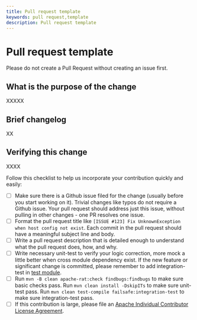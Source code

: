 ```yaml
---
title: Pull request template
keywords: pull request,template
description: Pull request template
---
```


# Pull request template

Please do not create a Pull Request without creating an issue first.

## What is the purpose of the change

XXXXX

## Brief changelog

XX

## Verifying this change

XXXX

Follow this checklist to help us incorporate your contribution quickly and easily:

* [ ] Make sure there is a Github issue filed for the change (usually before you start working on it). Trivial changes like typos do not require a Github issue. Your pull request should address just this issue, without pulling in other changes - one PR resolves one issue.
* [ ] Format the pull request title like `[ISSUE #123] Fix UnknownException when host config not exist`. Each commit in the pull request should have a meaningful subject line and body.
* [ ] Write a pull request description that is detailed enough to understand what the pull request does, how, and why.
* [ ] Write necessary unit-test to verify your logic correction, more mock a little better when cross module dependency exist. If the new feature or significant change is committed, please remember to add integration-test in [test module](https://github.com/apache/rocketmq/tree/master/test).
* [ ] Run `mvn -B clean apache-rat:check findbugs:findbugs` to make sure basic checks pass. Run `mvn clean install -DskipITs` to make sure unit-test pass. Run `mvn clean test-compile failsafe:integration-test`  to make sure integration-test pass.
* [ ] If this contribution is large, please file an [Apache Individual Contributor License Agreement](http://www.apache.org/licenses/#clas).